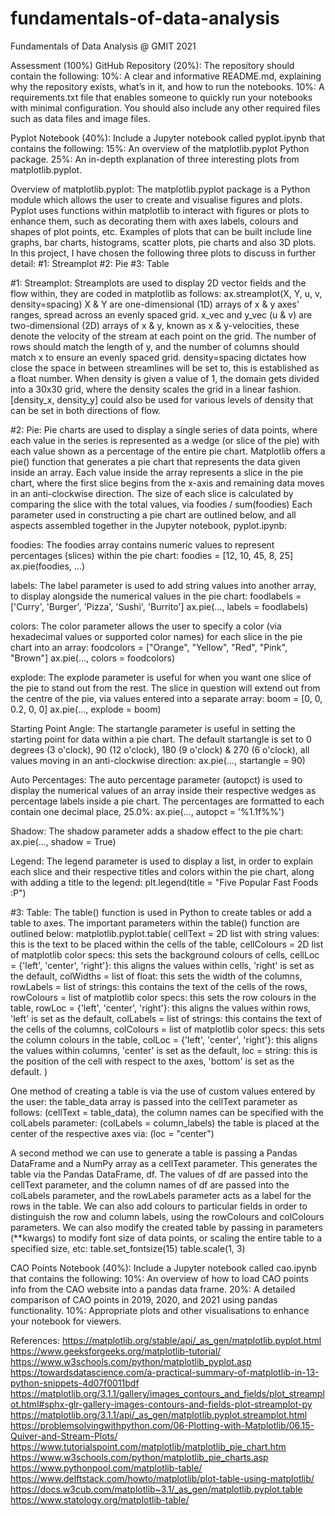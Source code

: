 # fundamentals-of-data-analysis
Fundamentals of Data Analysis @ GMIT 2021

Assessment (100%)
GitHub Repository (20%):
The repository should contain the following:
10%: A clear and informative README.md, explaining why the repository exists, what’s in it, and how to run the notebooks.
10%: A requirements.txt file that enables someone to quickly run your notebooks with minimal configuration. You should also include any other required files such as data files and image files.

Pyplot Notebook (40%):
Include a Jupyter notebook called pyplot.ipynb that contains the following:
15%: An overview of the matplotlib.pyplot Python package.
25%: An in-depth explanation of three interesting plots from matplotlib.pyplot.

Overview of matplotlib.pyplot:
The matplotlib.pyplot package is a Python module which allows the user to create and visualise figures and plots.
Pyplot uses functions within matplotlib to interact with figures or plots to enhance them, such as decorating them with axes labels, colours and shapes of plot points, etc.
Examples of plots that can be built include line graphs, bar charts, histograms, scatter plots, pie charts and also 3D plots.
In this project, I have chosen the following three plots to discuss in further detail:
    #1: Streamplot
    #2: Pie
    #3: Table

#1: Streamplot:
Streamplots are used to display 2D vector fields and the flow within, they are coded in matplotlib as follows:
    ax.streamplot(X, Y, u, v, density=spacing)
X & Y are one-dimensional (1D) arrays of x & y axes' ranges, spread across an evenly spaced grid.
x_vec and y_vec (u & v) are two-dimensional (2D) arrays of x & y, known as x & y-velocities, these denote the velocity of the stream at each point on the grid. The number of rows should match the length of y, and the number of columns should match x to ensure an evenly spaced grid.
density=spacing dictates how close the space in between streamlines will be set to, this is established as a float number. When density is given a value of 1, the domain gets divided into a 30x30 grid, where the density scales the grid in a linear fashion.
[density_x, density_y] could also be used for various levels of density that can be set in both directions of flow.

#2: Pie:
Pie charts are used to display a single series of data points, where each value in the series is represented as a wedge (or slice of the pie) with each value shown as a percentage of the entire pie chart.
Matplotlib offers a pie() function that generates a pie chart that represents the data given inside an array.
Each value inside the array represents a slice in the pie chart, where the first slice begins from the x-axis and remaining data moves in an anti-clockwise direction.
The size of each slice is calculated by comparing the slice with the total values, via foodies / sum(foodies)
Each parameter used in constructing a pie chart are outlined below, and all aspects assembled together in the Jupyter notebook, pyplot.ipynb:

foodies:
The foodies array contains numeric values to represent percentages (slices) within the pie chart:
    foodies = [12, 10, 45, 8, 25]
    ax.pie(foodies, ...)

labels:
The label parameter is used to add string values into another array, to display alongside the numerical values in the pie chart:
    foodlabels = ['Curry', 'Burger', 'Pizza', 'Sushi', 'Burrito']
    ax.pie(..., labels = foodlabels)

colors:
The color parameter allows the user to specify a color (via hexadecimal values or supported color names) for each slice in the pie chart into an array:
    foodcolors = ["Orange", "Yellow", "Red", "Pink", "Brown"]
    ax.pie(..., colors = foodcolors)

explode:
The explode parameter is useful for when you want one slice of the pie to stand out from the rest.
The slice in question will extend out from the centre of the pie, via values entered into a separate array:
    boom = [0, 0, 0.2, 0, 0]
    ax.pie(..., explode = boom)

Starting Point Angle:
The startangle parameter is useful in setting the starting point for data within a pie chart.
The default startangle is set to 0 degrees (3 o'clock), 90 (12 o'clock), 180 (9 o'clock) & 270 (6 o'clock), all values moving in an anti-clockwise direction:
    ax.pie(..., startangle = 90)

Auto Percentages:
The auto percentage parameter (autopct) is used to display the numerical values of an array inside their respective wedges as percentage labels inside a pie chart.
The percentages are formatted to each contain one decimal place, 25.0%:
    ax.pie(..., autopct = '%1.1f%%')

Shadow:
The shadow parameter adds a shadow effect to the pie chart:
    ax.pie(..., shadow = True)

Legend:
The legend parameter is used to display a list, in order to explain each slice and their respective titles and colors within the pie chart, along with adding a title to the legend:
    plt.legend(title = "Five Popular Fast Foods :P")

#3: Table:
The table() function is used in Python to create tables or add a table to axes.
The important parameters within the table() function are outlined below:
matplotlib.pyplot.table(
    cellText = 2D list with string values: this is the text to be placed within the cells of the table,
    cellColours = 2D list of matplotlib color specs: this sets the background colours of cells,
    cellLoc = {'left', 'center', 'right'}: this aligns the values within cells, 'right' is set as the default,
    colWidths = list of float: this sets the width of the columns,
    rowLabels = list of strings: this contains the text of the cells of the rows,
    rowColours = list of matplotlib color specs: this sets the row colours in the table,
    rowLoc = {'left', 'center', 'right'}: this aligns the values within rows, 'left' is set as the default,
    colLabels = list of strings: this contains the text of the cells of the columns,
    colColours = list of matplotlib color specs: this sets the column colours in the table,
    colLoc = {'left', 'center', 'right'}: this aligns the values within columns, 'center' is set as the default,
    loc = string: this is the position of the cell with respect to the axes, 'bottom' is set as the default.
    )

One method of creating a table is via the use of custom values entered by the user:
    the table_data array is passed into the cellText parameter as follows: (cellText = table_data),
    the column names can be specified with the colLabels parameter: (colLabels = column_labels)
    the table is placed at the center of the respective axes via: (loc = "center")

A second method we can use to generate a table is passing a Pandas DataFrame and a NumPy array as a cellText parameter.
This generates the table via the Pandas DataFrame, df.
The values of df are passed into the cellText parameter, and the column names of df are passed into the colLabels parameter, and the rowLabels parameter acts as a label for the rows in the table.
We can also add colours to particular fields in order to distinguish the row and column labels, using the rowColours and colColours parameters.
We can also modify the created table by passing in parameters (**kwargs) to modify font size of data points, or scaling the entire table to a specified size, etc:
table.set_fontsize(15)
table.scale(1, 3)

CAO Points Notebook (40%):
Include a Jupyter notebook called cao.ipynb that contains the following:
10%: An overview of how to load CAO points info from the CAO website into a pandas data frame.
20%: A detailed comparison of CAO points in 2019, 2020, and 2021 using pandas functionality.
10%: Appropriate plots and other visualisations to enhance your notebook for viewers.

References:
https://matplotlib.org/stable/api/_as_gen/matplotlib.pyplot.html
https://www.geeksforgeeks.org/matplotlib-tutorial/
https://www.w3schools.com/python/matplotlib_pyplot.asp
https://towardsdatascience.com/a-practical-summary-of-matplotlib-in-13-python-snippets-4d07f0011bdf
https://matplotlib.org/3.1.1/gallery/images_contours_and_fields/plot_streamplot.html#sphx-glr-gallery-images-contours-and-fields-plot-streamplot-py
https://matplotlib.org/3.1.1/api/_as_gen/matplotlib.pyplot.streamplot.html
https://problemsolvingwithpython.com/06-Plotting-with-Matplotlib/06.15-Quiver-and-Stream-Plots/
https://www.tutorialspoint.com/matplotlib/matplotlib_pie_chart.htm
https://www.w3schools.com/python/matplotlib_pie_charts.asp
https://www.pythonpool.com/matplotlib-table/
https://www.delftstack.com/howto/matplotlib/plot-table-using-matplotlib/
https://docs.w3cub.com/matplotlib~3.1/_as_gen/matplotlib.pyplot.table
https://www.statology.org/matplotlib-table/